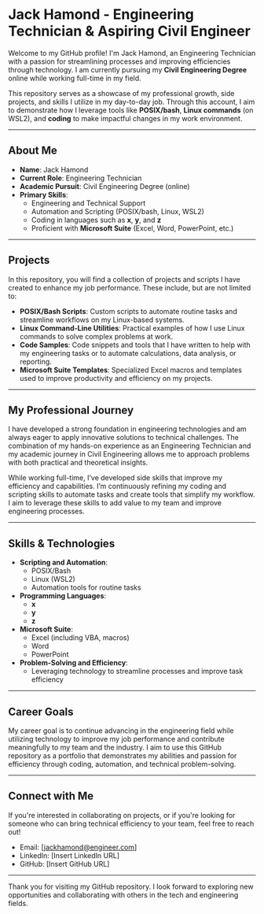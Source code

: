# Jack Hamond - Engineering Technician & Aspiring Civil Engineer

Welcome to my GitHub profile! I'm Jack Hamond, an Engineering Technician with a passion for streamlining processes and improving efficiencies through technology. I am currently pursuing my **Civil Engineering Degree** online while working full-time in my field.

This repository serves as a showcase of my professional growth, side projects, and skills I utilize in my day-to-day job. Through this account, I aim to demonstrate how I leverage tools like **POSIX/bash**, **Linux commands** (on WSL2), and **coding** to make impactful changes in my work environment.

---

## About Me

- **Name**: Jack Hamond
- **Current Role**: Engineering Technician
- **Academic Pursuit**: Civil Engineering Degree (online)
- **Primary Skills**:
  - Engineering and Technical Support
  - Automation and Scripting (POSIX/bash, Linux, WSL2)
  - Coding in languages such as **x**, **y**, and **z**
  - Proficient with **Microsoft Suite** (Excel, Word, PowerPoint, etc.)
  
---

## Projects

In this repository, you will find a collection of projects and scripts I have created to enhance my job performance. These include, but are not limited to:

- **POSIX/Bash Scripts**: Custom scripts to automate routine tasks and streamline workflows on my Linux-based systems.
- **Linux Command-Line Utilities**: Practical examples of how I use Linux commands to solve complex problems at work.
- **Code Samples**: Code snippets and tools that I have written to help with my engineering tasks or to automate calculations, data analysis, or reporting.
- **Microsoft Suite Templates**: Specialized Excel macros and templates used to improve productivity and efficiency on my projects.

---

## My Professional Journey

I have developed a strong foundation in engineering technologies and am always eager to apply innovative solutions to technical challenges. The combination of my hands-on experience as an Engineering Technician and my academic journey in Civil Engineering allows me to approach problems with both practical and theoretical insights.

While working full-time, I’ve developed side skills that improve my efficiency and capabilities. I’m continuously refining my coding and scripting skills to automate tasks and create tools that simplify my workflow. I aim to leverage these skills to add value to my team and improve engineering processes.

---

## Skills & Technologies

- **Scripting and Automation**:
  - POSIX/Bash
  - Linux (WSL2)
  - Automation tools for routine tasks
- **Programming Languages**:  
  - **x**  
  - **y**  
  - **z**
- **Microsoft Suite**:
  - Excel (including VBA, macros)
  - Word
  - PowerPoint
- **Problem-Solving and Efficiency**:
  - Leveraging technology to streamline processes and improve task efficiency
  
---

## Career Goals

My career goal is to continue advancing in the engineering field while utilizing technology to improve my job performance and contribute meaningfully to my team and the industry. I aim to use this GitHub repository as a portfolio that demonstrates my abilities and passion for efficiency through coding, automation, and technical problem-solving.

---

## Connect with Me

If you're interested in collaborating on projects, or if you're looking for someone who can bring technical efficiency to your team, feel free to reach out!

- Email: [jackhamond@engineer.com]
- LinkedIn: [Insert LinkedIn URL]
- GitHub: [Insert GitHub URL]

---

Thank you for visiting my GitHub repository. I look forward to exploring new opportunities and collaborating with others in the tech and engineering fields.
